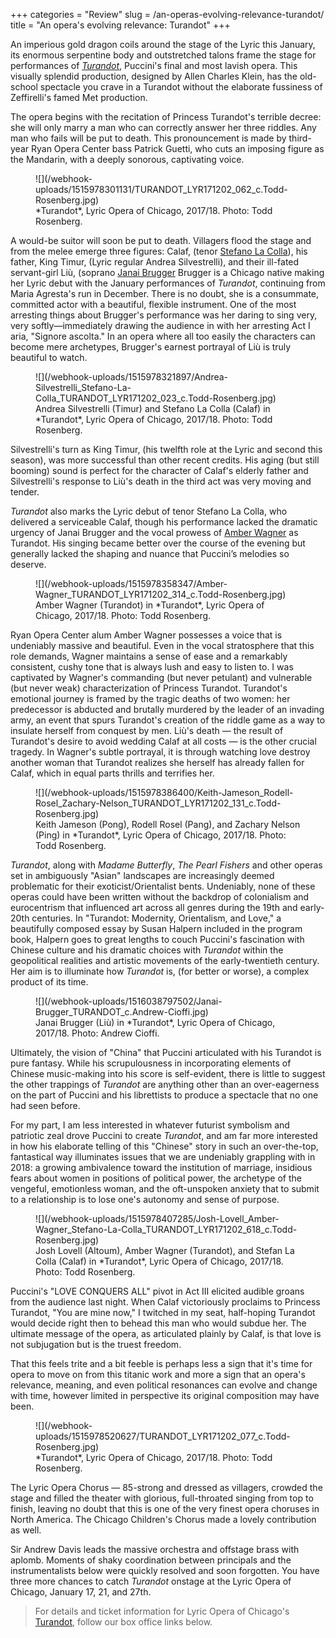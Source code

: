 +++
categories = "Review"
slug = /an-operas-evolving-relevance-turandot/
title = "An opera&#039;s evolving relevance: Turandot"
+++

An imperious gold dragon coils around the stage of the Lyric this January, its enormous serpentine body and outstretched talons frame the stage for performances of [*Turandot*](https://www.lyricopera.org/concertstickets/calendar/2017-2018/productions/lyricopera/turandot-opera-tickets), Puccini's final and most lavish opera. This visually splendid production, designed by Allen Charles Klein, has the old-school spectacle you crave in a Turandot without the elaborate fussiness of Zeffirelli's famed Met production.

The opera begins with the recitation of Princess Turandot's terrible decree: she will only marry a man who can correctly answer her three riddles. Any man who fails will be put to death. This pronouncement is made by third-year Ryan Opera Center bass Patrick Guetti, who cuts an imposing figure as the Mandarin, with a deeply sonorous, captivating voice. 

<figure data-type="image">
![](/webhook-uploads/1515978301131/TURANDOT_LYR171202_062_c.Todd-Rosenberg.jpg)
<figcaption>*Turandot*, Lyric Opera of Chicago, 2017/18. Photo: Todd Rosenberg.</figcaption>
</figure>

A would-be suitor will soon be put to death. Villagers flood the stage and from the melee emerge three figures: Calaf, (tenor [Stefano La Colla](/scene/people/stefano-la-colla/)), his father, King Timur, (Lyric regular Andrea Silvestrelli), and their ill-fated servant-girl Liù, (soprano [Janai Brugger](/scene/people/janai-brugger/.) Brugger is a Chicago native making her Lyric debut with the January performances of *Turandot*, continuing from Maria Agresta's run in December. There is no doubt, she is a consummate, committed actor with a beautiful, flexible instrument. One of the most arresting things about Brugger's performance was her daring to sing very, very softly—immediately drawing the audience in with her arresting Act I aria, "Signore ascolta." In an opera where all too easily the characters can become mere archetypes, Brugger's earnest portrayal of Liù is truly beautiful to watch.

<figure data-type="image">
![](/webhook-uploads/1515978321897/Andrea-Silvestrelli_Stefano-La-Colla_TURANDOT_LYR171202_023_c.Todd-Rosenberg.jpg)
<figcaption>Andrea Silvestrelli (Timur) and Stefano La Colla (Calaf) in *Turandot*, Lyric Opera of Chicago, 2017/18. Photo: Todd Rosenberg.</figcaption>
</figure>

Silvestrelli's turn as King Timur, (his twelfth role at the Lyric and second this season), was more successful than other recent credits. His aging (but still booming) sound is perfect for the character of Calaf's elderly father and Silvestrelli's response to Liù's death in the third act was very moving and tender.

*Turandot* also marks the Lyric debut of tenor Stefano La Colla, who delivered a serviceable Calaf, though his performance lacked the dramatic urgency of Janai Brugger and the vocal prowess of [Amber Wagner](/scene/people/amber-wagner/) as Turandot. His singing became better over the course of the evening but generally lacked the shaping and nuance that Puccini’s melodies so deserve.

<figure data-type="image">
![](/webhook-uploads/1515978358347/Amber-Wagner_TURANDOT_LYR171202_314_c.Todd-Rosenberg.jpg)
<figcaption>Amber Wagner (Turandot) in *Turandot*, Lyric Opera of Chicago, 2017/18. Photo: Todd Rosenberg.</figcaption>
</figure>

Ryan Opera Center alum Amber Wagner possesses a voice that is undeniably massive and beautiful. Even in the vocal stratosphere that this role demands, Wagner maintains a sense of ease and a remarkably consistent, cushy tone that is always lush and easy to listen to. I was
captivated by Wagner's commanding (but never petulant) and vulnerable (but never weak) characterization of Princess Turandot. Turandot's emotional journey is framed by the tragic deaths of two women: her predecessor is abducted and brutally murdered by the leader of an invading army, an event that spurs Turandot's creation of the riddle game as a way to insulate herself from conquest by men. Liù's death — the result of Turandot's desire to avoid wedding Calaf at all costs — is the other crucial tragedy. In Wagner's subtle portrayal, it is through watching love destroy another woman that Turandot realizes she herself has already fallen for Calaf, which in equal parts thrills and terrifies her.

<figure data-type="image">
![](/webhook-uploads/1515978386400/Keith-Jameson_Rodell-Rosel_Zachary-Nelson_TURANDOT_LYR171202_131_c.Todd-Rosenberg.jpg)
<figcaption>Keith Jameson (Pong), Rodell Rosel (Pang), and Zachary Nelson (Ping) in *Turandot*, Lyric Opera of Chicago, 2017/18. Photo: Todd Rosenberg.</figcaption>
</figure>

*Turandot*, along with *Madame Butterfly*, *The Pearl Fishers* and other operas set in ambiguously "Asian" landscapes are increasingly deemed problematic for their exoticist/Orientalist bents. Undeniably, none of these operas could have been written without
the backdrop of colonialism and eurocentrism that influenced art across all genres during the 19th and early-20th centuries. In "Turandot: Modernity, Orientalism, and Love," a beautifully composed essay by Susan Halpern included in the program book, Halpern goes to great lengths to couch Puccini's fascination with Chinese culture and his dramatic choices with *Turandot* within the geopolitical realities and artistic movements of the early-twentieth century. Her aim is to illuminate how *Turandot* is, (for better or worse), a complex product of its time.

<figure data-type="image">![](/webhook-uploads/1516038797502/Janai-Brugger_TURANDOT_c.Andrew-Cioffi.jpg)
<figcaption>Janai Brugger (Liù) in *Turandot*, Lyric Opera of Chicago, 2017/18. Photo: Andrew Cioffi.</figcaption>
</figure>

Ultimately, the vision of "China" that Puccini articulated with his Turandot is pure fantasy. While his scrupulousness in incorporating elements of Chinese music-making into his score is self-evident, there is little to suggest the other trappings of *Turandot* are anything other than an over-eagerness on the part of Puccini and his librettists to produce a spectacle that no one had seen before.

For my part, I am less interested in whatever futurist symbolism and patriotic zeal drove Puccini to create *Turandot*, and am far more interested in how his elaborate telling of this "Chinese" story in such an over-the-top, fantastical way illuminates issues that we are undeniably grappling with in 2018: a growing ambivalence toward the institution of marriage, insidious fears about women in positions of political power, the archetype of the vengeful, emotionless woman, and the oft-unspoken anxiety that to submit to a relationship is to lose one's autonomy and sense of purpose. 

<figure data-type="image">
![](/webhook-uploads/1515978407285/Josh-Lovell_Amber-Wagner_Stefano-La-Colla_TURANDOT_LYR171202_618_c.Todd-Rosenberg.jpg)
<figcaption>Josh Lovell (Altoum), Amber Wagner (Turandot), and Stefan La Colla (Calaf) in *Turandot*, Lyric Opera of Chicago, 2017/18. Photo: Todd Rosenberg.</figcaption>
</figure>

Puccini's "LOVE CONQUERS ALL" pivot in Act III elicited audible groans from the audience last night. When Calaf victoriously proclaims to Princess Turandot, "You are mine now," I twitched in my seat, half-hoping Turandot would decide right then to behead this man who would subdue her. The ultimate message of the opera, as articulated plainly by Calaf, is that love is not subjugation but is the truest freedom. 

That this feels trite and a bit feeble is perhaps less a sign that it's time for opera to move on from this titanic work and more a sign that an opera's relevance, meaning, and even political resonances can evolve and change with time, however limited in perspective its original composition may have been.

<figure data-type="image">
![](/webhook-uploads/1515978520627/TURANDOT_LYR171202_077_c.Todd-Rosenberg.jpg)
<figcaption>*Turandot*, Lyric Opera of Chicago, 2017/18. Photo: Todd Rosenberg.</figcaption>
</figure>

The Lyric Opera Chorus — 85-strong and dressed as villagers, crowded the stage and filled the theater with glorious, full-throated singing from top to finish, leaving no doubt that this is one of the very finest opera choruses in North America. The Chicago Children's Chorus made a lovely contribution as well.

Sir Andrew Davis leads the massive orchestra and offstage brass with aplomb. Moments of shaky coordination between principals and the instrumentalists below were quickly resolved and soon forgotten. You have three more chances to catch *Turandot* onstage at the Lyric Opera of Chicago, January 17, 21, and 27th.

>For details and ticket information for Lyric Opera of Chicago's [Turandot](https://www.lyricopera.org/concertstickets/calendar/2017-2018/productions/lyricopera/turandot-opera-tickets), follow our box office links below.
